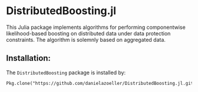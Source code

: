 # DistributedBoosting.jl

This Julia package implements algorithms for performing componentwise likelihood-based boosting on distributed data under data protection constraints.
The algorithm is solemnly based on aggregated data.


## Installation:

The `DistributedBoosting` package is installed by:

    Pkg.clone("https://github.com/danielazoeller/DistributedBoosting.jl.git")
   